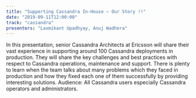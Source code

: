 ```yaml
---
title: "Supporting Cassandra In-House – Our Story !!"
date: "2019-09-11T12:00:00"
track: "cassandra"
presenters: "Laxmikant Upadhyay, Anuj Wadhera"
---
```


In this presentation, senior Cassandra Architects at Ericsson will share their vast experience in supporting around 100 Cassandra deployments in production. They will share the key challenges and best practices with respect to Cassandra operations, maintenance and support. There is plenty to learn when the team talks about many problems which they faced in production and how they fixed each one of them successfully by providing interesting solutions. Audience: All Cassandra users especially Cassandra operators and administrators.